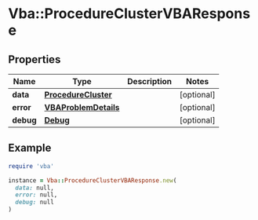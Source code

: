 # Vba::ProcedureClusterVBAResponse

## Properties

| Name | Type | Description | Notes |
| ---- | ---- | ----------- | ----- |
| **data** | [**ProcedureCluster**](ProcedureCluster.md) |  | [optional] |
| **error** | [**VBAProblemDetails**](VBAProblemDetails.md) |  | [optional] |
| **debug** | [**Debug**](Debug.md) |  | [optional] |

## Example

```ruby
require 'vba'

instance = Vba::ProcedureClusterVBAResponse.new(
  data: null,
  error: null,
  debug: null
)
```


